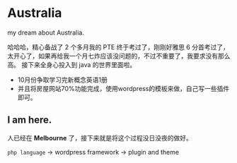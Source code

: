 # Australia

my dream about Australia.

哈哈哈，精心备战了 2 个多月我的 PTE 终于考过了，刚刚好雅思 6 分首考过了，太开心了，如果再给我一个月七炸应该没问题的，不过不重要了，我要求没有那么高。
接下来全身心投入到 java 的世界里面啦。

- 10月份争取学习完新概念英语1册
- 并且将房屋网站70%功能完成，使用wordpress的模板来做，自己写一些插件即可。

## I am here.

人已经在 **Melbourne** 了，接下来就是将这个过程没日没夜的做好。

`php language` -> wordpress framework -> plugin and theme
